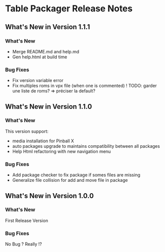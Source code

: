 # Table Packager Release Notes

## What's New in Version 1.1.1

### What's New
- Merge README.md and help.md
- Gen help.html at build time

### Bug Fixes
- Fix version variable error
- Fix multiples roms in vpx file (when one is commented)
! TODO: garder une liste de roms? => préciser la default?

## What's New in Version 1.1.0
### What's New
This version support:
- media installation for Pinball X
- auto packages upgrade to maintains compatibility between all packages
- Help Html refactoring with new navigation menu

### Bug Fixes
* Add package checker to fix package if somes files are missing
* Generalize file collision for add and move file in package

## What's New in Version 1.0.0

### What's New
First Release Version

### Bug Fixes
No Bug ? Really !?